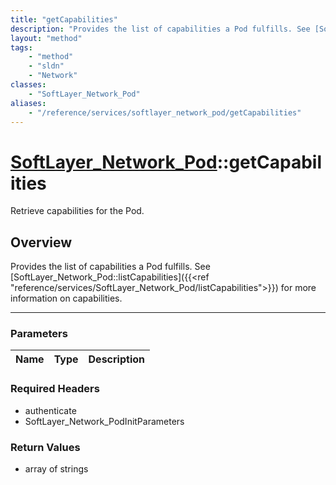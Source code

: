 ```yaml
---
title: "getCapabilities"
description: "Provides the list of capabilities a Pod fulfills. See [SoftLayer_Network_Pod::listCapabilities]({{<ref 'reference/servic... "
layout: "method"
tags:
    - "method"
    - "sldn"
    - "Network"
classes:
    - "SoftLayer_Network_Pod"
aliases:
    - "/reference/services/softlayer_network_pod/getCapabilities"
---
```

# [SoftLayer_Network_Pod](/reference/services/SoftLayer_Network_Pod)::getCapabilities


Retrieve capabilities for the Pod.


## Overview 
Provides the list of capabilities a Pod fulfills. See [SoftLayer_Network_Pod::listCapabilities]({{<ref "reference/services/SoftLayer_Network_Pod/listCapabilities">}}) for more information on capabilities. 

-----

### Parameters 
|Name | Type | Description |
| --- | --- | --- |


### Required Headers
* authenticate
* SoftLayer_Network_PodInitParameters


### Return Values
* array of strings




